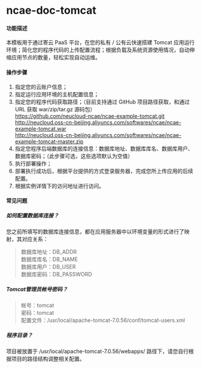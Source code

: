# ncae-doc-tomcat
#### 功能描述

本模板用于通过寄云 PaaS 平台，在您的私有 / 公有云快速搭建 Tomcat 应用运行环境；简化您的程序代码的上传配置流程；根据负载及系统资源使用情况，自动伸缩应用节点的数量，轻松实现自动运维。

#### 操作步骤

1. 指定您的云账户信息；
2. 指定运行应用环境的主机配置信息；
3. 指定您的程序代码获取路径；（目前支持通过 GitHub 项目路径获取，和通过 URL 获取 war/zip/tar.gz 源码包）  
  https://github.com/neucloud-ncae/ncae-example-tomcat.git  
  http://neucloud.oss-cn-beijing.aliyuncs.com/softwares/ncae/ncae-example-tomcat.war  
  http://neucloud.oss-cn-beijing.aliyuncs.com/softwares/ncae/ncae-example-tomcat-master.zip
4. 指定您程序后端数据库的连接信息：数据库地址、数据库库名、数据库用户、数据库密码；（此步骤可选，这些选项默认为空值）
5. 执行部署操作；
6. 部署执行成功后，根据平台提供的方式登录服务器，完成您所上传应用的后续配置。
7. 根据实例详情下的访问地址进行访问。


#### 常见问题

##### 如何配置数据库连接？

您之前所填写的数据库连接信息，都在应用服务器中以环境变量的形式进行了映射，其对应关系：
> 数据库地址：DB_ADDR  
数据库库名：DB_NAME  
数据库用户：DB_USER  
数据库密码：DB_PASSWORD  

##### Tomcat管理员帐号密码？

>帐号：tomcat  
密码：tomcat  
配置文件：/usr/local/apache-tomcat-7.0.56/conf/tomcat-users.xml

##### 程序目录？

项目被放置于 /usr/local/apache-tomcat-7.0.56/webapps/ 路径下，请您自行根据项目的路径结构调整相关配置。


